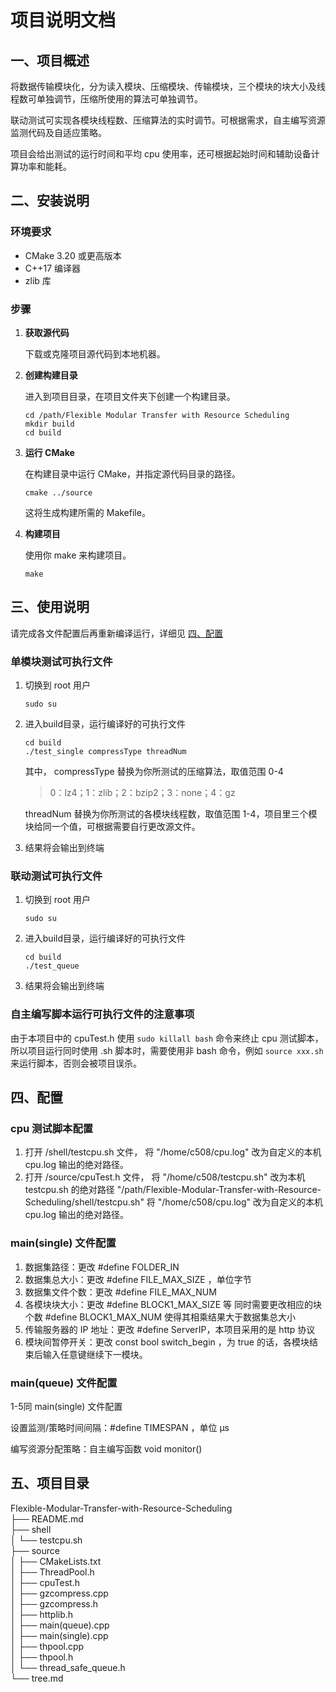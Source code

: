 # 项目说明文档

## 一、项目概述

将数据传输模块化，分为读入模块、压缩模块、传输模块，三个模块的块大小及线程数可单独调节，压缩所使用的算法可单独调节。

联动测试可实现各模块线程数、压缩算法的实时调节。可根据需求，自主编写资源监测代码及自适应策略。

项目会给出测试的运行时间和平均 cpu 使用率，还可根据起始时间和辅助设备计算功率和能耗。

## 二、安装说明

### 环境要求

- CMake 3.20 或更高版本
- C++17 编译器
- zlib 库

### 步骤

1. **获取源代码**

   下载或克隆项目源代码到本地机器。

2. **创建构建目录**

   进入到项目目录，在项目文件夹下创建一个构建目录。

   ```
   cd /path/Flexible Modular Transfer with Resource Scheduling
   mkdir build
   cd build
   ```

3. **运行 CMake**

   在构建目录中运行 CMake，并指定源代码目录的路径。

   ```
   cmake ../source
   ```

   这将生成构建所需的 Makefile。

4. **构建项目**

   使用你 make 来构建项目。

   ```
   make
   ```

## 三、使用说明

请完成各文件配置后再重新编译运行，详细见 [四、配置](#4)

### 单模块测试可执行文件

1. 切换到 root 用户

   ```
   sudo su
   ```

2. 进入build目录，运行编译好的可执行文件

   ```
   cd build
   ./test_single compressType threadNum
   ```

   其中， compressType 替换为你所测试的压缩算法，取值范围 0-4

   > 0：lz4；1：zlib；2：bzip2；3：none；4：gz

   threadNum 替换为你所测试的各模块线程数，取值范围 1-4，项目里三个模块给同一个值，可根据需要自行更改源文件。

3. 结果将会输出到终端

### 联动测试可执行文件

1. 切换到 root 用户

   ```
   sudo su
   ```

2. 进入build目录，运行编译好的可执行文件

   ```
   cd build
   ./test_queue
   ```

3. 结果将会输出到终端

### 自主编写脚本运行可执行文件的注意事项

由于本项目中的 cpuTest.h 使用 ``sudo killall bash`` 命令来终止 cpu 测试脚本，所以项目运行同时使用 .sh 脚本时，需要使用非 bash 命令，例如 ``source xxx.sh `` 来运行脚本，否则会被项目误杀。

<h2 id="4"> 四、配置 </h2>

### cpu 测试脚本配置

1. 打开 /shell/testcpu.sh 文件，
   将 "/home/c508/cpu.log" 改为自定义的本机 cpu.log 输出的绝对路径。
2. 打开 /source/cpuTest.h 文件，
   将 "/home/c508/testcpu.sh" 改为本机 testcpu.sh 的绝对路径 "/path/Flexible-Modular-Transfer-with-Resource-Scheduling/shell/testcpu.sh"
   将 "/home/c508/cpu.log" 改为自定义的本机 cpu.log 输出的绝对路径。

### main(single) 文件配置

1. 数据集路径：更改 #define FOLDER_IN
2. 数据集总大小：更改 \#define FILE_MAX_SIZE ，单位字节
3. 数据集文件个数：更改 \#define FILE_MAX_NUM
4. 各模块块大小：更改 \#define BLOCK1_MAX_SIZE 等
   同时需要更改相应的块个数 \#define BLOCK1_MAX_NUM 使得其相乘结果大于数据集总大小
5. 传输服务器的 IP 地址：更改 \#define ServerIP，本项目采用的是 http 协议
6. 模块间暂停开关：更改 const bool switch_begin ，为 true 的话，各模块结束后输入任意键继续下一模块。

### main(queue) 文件配置

1-5同 main(single) 文件配置

设置监测/策略时间间隔：\#define TIMESPAN ，单位 μs

编写资源分配策略：自主编写函数 void monitor()

## 五、项目目录

Flexible-Modular-Transfer-with-Resource-Scheduling  
├── README.md  
├── shell  
│   └── testcpu.sh  
├── source  
│   ├── CMakeLists.txt  
│   ├── ThreadPool.h  
│   ├── cpuTest.h  
│   ├── gzcompress.cpp  
│   ├── gzcompress.h  
│   ├── httplib.h  
│   ├── main(queue).cpp  
│   ├── main(single).cpp  
│   ├── thpool.cpp  
│   ├── thpool.h  
│   └── thread_safe_queue.h  
└── tree.md  

